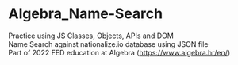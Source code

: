# Algebra_Name-Search
Practice using JS Classes, Objects, APIs and DOM <br>
Name Search against nationalize.io database using JSON file <br>
Part of 2022 FED education at Algebra (https://www.algebra.hr/en/)

